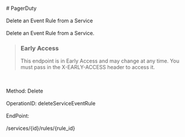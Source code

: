 <br>#     PagerDuty</br>
<br>Delete an Event Rule from a Service</br>
<br>Delete an Event Rule from a Service.


> ### Early Access
> This endpoint is in Early Access and may change at any time. You must pass in the X-EARLY-ACCESS header to access it.
</br>
<br>Method: Delete</br>
<br>OperationID: deleteServiceEventRule</br>
<br>EndPoint:</br>
<br>/services/{id}/rules/{rule_id}</br>

